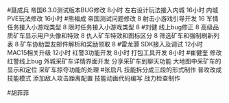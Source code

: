#聂成兵 
帝国6.3.0测试版本BUG修改     8小时
左右设计玩法接入内城         16小时
内城PVE玩法修改             16小时
#熊福成 
帝国测试问题修改                                      8
射击小游戏引导开发                                  16
军情任务接入小游戏类型                            8
限时任务接入小游戏类型                            8
#刘健 
线上bug修正	8
高级品质矿车显示用户头像和特效	8
仇人矿车特效和图标区分	8
筛选矿车和强制刷新列表	8
矿车协助盟友邮件解析和奖励领取	8
#雷龙灏 
SDK接入及调试          12小时
MAC15相关升级            12小时
红警3功能开发           8小时
打包工具开发            8小时
#崔健奎 
修改红警线上bug
外城采矿车详情界面开发
分享采矿车到聊天功能
大地图中采矿车的显示和定位
采矿车掠夺功能的处理
#张启凡 
技能拆分成三段的形式制作
普攻改成技能模式
添加敌人攻击距离配置
技能动画代码编写
战力检查制作

#胡菲菲 
